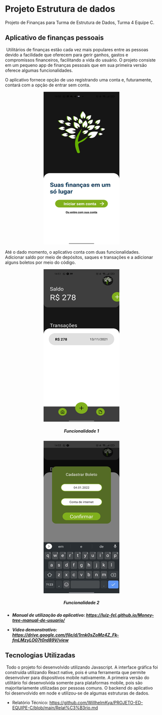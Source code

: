# Projeto Estrutura de dados 
Projeto de Finanças para Turma de Estrutura de Dados, Turma 4 Equipe C.

## Aplicativo de finanças pessoais

​		Utilitários de finanças estão cada vez mais populares entre as pessoas devido a facilidade que oferecem para gerir ganhos, gastos e compromissos financeiros, facilitando a vida do usuário. O projeto consiste em um pequeno app de finanças pessoais que em sua primeira versão oferece algumas funcionalidades. 

O aplicativo fornece opção de uso registrando uma conta e, futuramente, contará com a opção de entrar sem conta.

<div align="center">
<img src="https://github.com/WillhelmKya/PROJETO-ED-EQUIPE-C/blob/main/assets/screen-1.jpeg?raw=true" width="250px" height = "500px" />
</div>

Até o dado momento, o aplicativo conta com duas funcionalidades. Adicionar saldo por meio de depósitos, saques e transações e a adicionar alguns boletos por meio do código.

<div align="center">
<img src="https://github.com/WillhelmKya/PROJETO-ED-EQUIPE-C/blob/main/assets/func-1.jpeg?raw=true" width="250px" height = "500px" />
</div>

<h5 align = "center"> Funcionalidade 1<h5>
</h5>
</h5>

<div align="center">
<img src="https://github.com/WillhelmKya/PROJETO-ED-EQUIPE-C/blob/main/assets/func-2.jpeg?raw=true" width="250px" height = "500px" />
</div>

<h5 align = "center"> Funcionalidade 2 <h5>

- Manual de utilização do aplicativo: https://luiz-fel.github.io/Money-tree-manual-de-usuario/

- Vídeo demonstrativo: https://drive.google.com/file/d/1rnk0sZoMz4Z_Fk-fmLMzyLO07t0rd89V/view

   

## Tecnologias Utilizadas

​		Todo o projeto foi desenvolvido utilizando Javascript. A interface gráfica foi construída utilizando React native, pois é uma ferramenta que permite desenvolver para dispositivos mobile nativamente. A primeira versão do utilitário foi desenvolvida somente para plataformas mobile, pois são majoritariamente utilizadas por pessoas comuns. O backend do aplicativo foi desenvolvido em node e utilizou-se de algumas estruturas de dados.

- Relatório Técnico: https://github.com/WillhelmKya/PROJETO-ED-EQUIPE-C/blob/main/Relat%C3%B3rio.md
